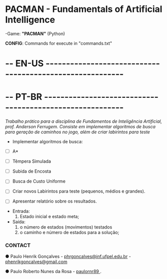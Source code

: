 # **PACMAN - Fundamentals of Artificial Intelligence**
-Game: **"PACMAN"** (Python)

**CONFIG**: Commands for execute in "commands.txt"
                            
# -- EN-US ---------------------------------------------------------

# -- PT-BR ---------------------------------------------------------
_Trabalho prático para a disciplina de Fundamentos de Inteligência Artificial, prof. Anderson Ferrugem._
_Consiste em implementar algoritmos de busca para geração de caminhos no jogo, além de criar labirintos para teste_


- Implementar algoritmos de busca:
- [ ] A*
- [ ] Têmpera Simulada
- [ ] Subida de Encosta
- [ ] Busca de Custo Uniforme

- [ ] Criar novos Labirintos para teste (pequenos, médios e grandes).
- [ ] Apresentar relatório sobre os resultados.


- Entrada: 
  1. Estado inicial e estado meta;
- Saída: 
  1. o número de estados (movimentos) testados
  2. o caminho e número de estados para a solução;
  
  
### CONTACT

● Paulo Henrik Gonçalves
    - phrgoncalves@inf.ufpel.edu.br
    - phenrikgoncalves@gmail.com
    
● Paulo Roberto Nunes da Rosa - [ paulornr89 ](https://github.com/paulornr89).
